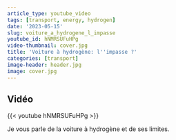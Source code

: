 ```yaml
---
article_type: youtube_video
tags: [transport, energy, hydrogen]
date: '2023-05-15'
slug: voiture_a_hydrogene_l_impasse
youtube_id: hNMRSUFuHPg
video-thumbnail: cover.jpg
title: 'Voiture à hydrogène: l''impasse ?'
categories: [transport]
image-header: header.jpg
image: cover.jpg
---
```


## Vidéo

{{< youtube hNMRSUFuHPg >}}

Je vous parle de la voiture à hydrogène et de ses limites.
